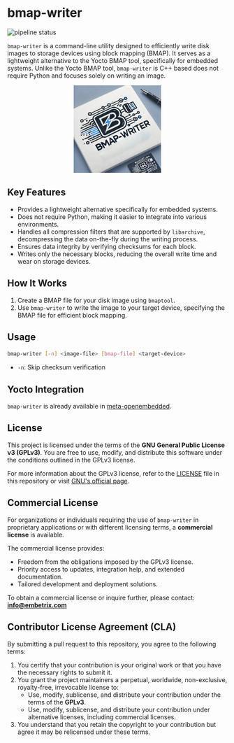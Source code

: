 
# bmap-writer

![pipeline status](https://github.com/embetrix/bmap-writer/actions/workflows/cmake-single-platform.yml/badge.svg)

`bmap-writer` is a command-line utility designed to efficiently write disk images to storage devices using block mapping (BMAP). 
It serves as a lightweight alternative to the Yocto BMAP tool, specifically for embedded systems. 
Unlike the Yocto BMAP tool, `bmap-writer` is C++ based does not require Python and focuses solely on writing an image.

<p align ="center"><img src=bmap-writer.jpeg width=200 height=200 /></p>

## Key Features

- Provides a lightweight alternative specifically for embedded systems.
- Does not require Python, making it easier to integrate into various environments.
- Handles all compression filters that are supported by `libarchive`, decompressing the data on-the-fly during the writing process.
- Ensures data integrity by verifying checksums for each block.
- Writes only the necessary blocks, reducing the overall write time and wear on storage devices.

## How It Works

1. Create a BMAP file for your disk image using `bmaptool`.
2. Use `bmap-writer` to write the image to your target device, specifying the BMAP file for efficient block mapping.

## Usage

```sh
bmap-writer [-n] <image-file> [bmap-file] <target-device>
```

* `-n`: Skip checksum verification

## Yocto Integration

`bmap-writer` is already available in [meta-openembedded](https://github.com/openembedded/meta-openembedded/blob/master/meta-oe/recipes-support/bmap-writer/bmap-writer_git.bb).


## License

This project is licensed under the terms of the **GNU General Public License v3 (GPLv3)**.
You are free to use, modify, and distribute this software under the conditions outlined in the GPLv3 license.

For more information about the GPLv3 license, refer to the [LICENSE](LICENSE) file in this repository or visit [GNU's official page](https://www.gnu.org/licenses/gpl-3.0.html).


## Commercial License

For organizations or individuals requiring the use of `bmap-writer` in proprietary applications or with different licensing terms, a **commercial license** is available.

The commercial license provides:
- Freedom from the obligations imposed by the GPLv3 license.
- Priority access to updates, integration help, and extended documentation.
- Tailored development and deployment solutions.

To obtain a commercial license or inquire further, please contact: [**info@embetrix.com**](mailto:info@embetrix.com)


## Contributor License Agreement (CLA)

By submitting a pull request to this repository, you agree to the following terms:

1. You certify that your contribution is your original work or that you have the necessary rights to submit it.
2. You grant the project maintainers a perpetual, worldwide, non-exclusive, royalty-free, irrevocable license to:
   - Use, modify, sublicense, and distribute your contribution under the terms of the **GPLv3**.
   - Use, modify, sublicense, and distribute your contribution under alternative licenses, including commercial licenses.
3. You understand that you retain the copyright to your contribution but agree it may be relicensed under these terms.

